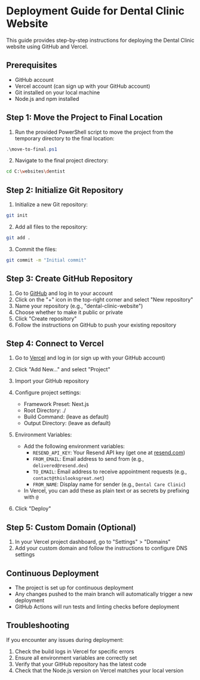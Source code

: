 # Deployment Guide for Dental Clinic Website

This guide provides step-by-step instructions for deploying the Dental Clinic website using GitHub and Vercel.

## Prerequisites

- GitHub account
- Vercel account (can sign up with your GitHub account)
- Git installed on your local machine
- Node.js and npm installed

## Step 1: Move the Project to Final Location

1. Run the provided PowerShell script to move the project from the temporary directory to the final location:

```powershell
.\move-to-final.ps1
```

2. Navigate to the final project directory:

```bash
cd C:\websites\dentist
```

## Step 2: Initialize Git Repository

1. Initialize a new Git repository:

```bash
git init
```

2. Add all files to the repository:

```bash
git add .
```

3. Commit the files:

```bash
git commit -m "Initial commit"
```

## Step 3: Create GitHub Repository

1. Go to [GitHub](https://github.com) and log in to your account
2. Click on the "+" icon in the top-right corner and select "New repository"
3. Name your repository (e.g., "dental-clinic-website")
4. Choose whether to make it public or private
5. Click "Create repository"
6. Follow the instructions on GitHub to push your existing repository

## Step 4: Connect to Vercel

1. Go to [Vercel](https://vercel.com) and log in (or sign up with your GitHub account)
2. Click "Add New..." and select "Project"
3. Import your GitHub repository
4. Configure project settings:
   - Framework Preset: Next.js
   - Root Directory: ./
   - Build Command: (leave as default)
   - Output Directory: (leave as default)

5. Environment Variables:
   - Add the following environment variables:
     - `RESEND_API_KEY`: Your Resend API key (get one at [resend.com](https://resend.com))
     - `FROM_EMAIL`: Email address to send from (e.g., `delivered@resend.dev`)
     - `TO_EMAIL`: Email address to receive appointment requests (e.g., `contact@thislooksgreat.net`)
     - `FROM_NAME`: Display name for sender (e.g., `Dental Care Clinic`)
   - In Vercel, you can add these as plain text or as secrets by prefixing with `@`

6. Click "Deploy"

## Step 5: Custom Domain (Optional)

1. In your Vercel project dashboard, go to "Settings" > "Domains"
2. Add your custom domain and follow the instructions to configure DNS settings

## Continuous Deployment

- The project is set up for continuous deployment
- Any changes pushed to the main branch will automatically trigger a new deployment
- GitHub Actions will run tests and linting checks before deployment

## Troubleshooting

If you encounter any issues during deployment:

1. Check the build logs in Vercel for specific errors
2. Ensure all environment variables are correctly set
3. Verify that your GitHub repository has the latest code
4. Check that the Node.js version on Vercel matches your local version
